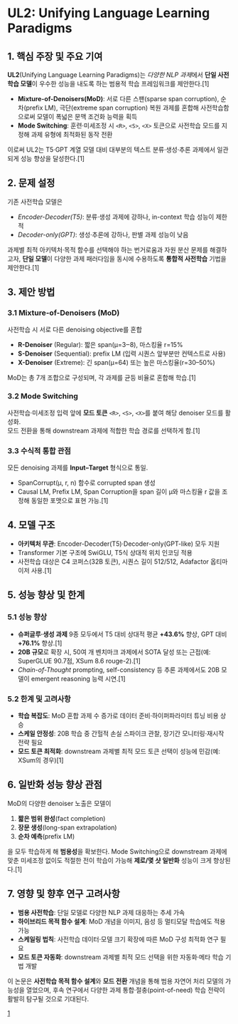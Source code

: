 # UL2: Unifying Language Learning Paradigms

## 1. 핵심 주장 및 주요 기여  
**UL2**(Unifying Language Learning Paradigms)는 *다양한 NLP 과제*에서 **단일 사전학습 모델**이 우수한 성능을 내도록 하는 범용적 학습 프레임워크를 제안한다.[1]
- **Mixture-of-Denoisers(MoD)**: 서로 다른 스팬(sparse span corruption), 순차(prefix LM), 극단(extreme span corruption) 복원 과제를 혼합해 사전학습함으로써 모델이 폭넓은 문맥 조건화 능력을 획득  
- **Mode Switching**: 훈련·미세조정 시 `<R>`, `<S>`, `<X>` 토큰으로 사전학습 모드를 지정해 과제 유형에 최적화된 동작 전환  

이로써 UL2는 T5·GPT 계열 모델 대비 대부분의 텍스트 분류·생성·추론 과제에서 일관되게 성능 향상을 달성한다.[1]

## 2. 문제 설정  
기존 사전학습 모델은  
- *Encoder-Decoder(T5)*: 분류·생성 과제에 강하나, in-context 학습 성능이 제한적  
- *Decoder-only(GPT)*: 생성·추론에 강하나, 판별 과제 성능이 낮음  

과제별 최적 아키텍처·목적 함수를 선택해야 하는 번거로움과 자원 분산 문제를 해결하고자, **단일 모델**이 다양한 과제 패러다임을 동시에 수용하도록 **통합적 사전학습** 기법을 제안한다.[1]

## 3. 제안 방법  
### 3.1 Mixture-of-Denoisers (MoD)  
사전학습 시 서로 다른 denoising objective를 혼합  
- **R-Denoiser** (Regular): 짧은 span(μ=3‒8), 마스킹율 r=15%  
- **S-Denoiser** (Sequential): prefix LM (입력 시퀀스 앞부분만 컨텍스트로 사용)  
- **X-Denoiser** (Extreme): 긴 span(μ=64) 또는 높은 마스킹율(r=30–50%)  

MoD는 총 7개 조합으로 구성되며, 각 과제를 균등 비율로 혼합해 학습.[1]

### 3.2 Mode Switching  
사전학습·미세조정 입력 앞에 **모드 토큰** `<R>`, `<S>`, `<X>`를 붙여 해당 denoiser 모드를 활성화.  
모드 전환을 통해 downstream 과제에 적합한 학습 경로를 선택하게 함.[1]

### 3.3 수식적 통합 관점  
모든 denoising 과제를 **Input–Target** 형식으로 통일.  
- SpanCorrupt(μ, r, n) 함수로 corrupted span 생성  
- Causal LM, Prefix LM, Span Corruption을 span 길이 μ와 마스킹율 r 값을 조정해 동일한 포맷으로 표현 가능.[1]

## 4. 모델 구조  
- **아키텍처 무관**: Encoder-Decoder(T5)·Decoder-only(GPT-like) 모두 지원  
- Transformer 기본 구조에 SwiGLU, T5식 상대적 위치 인코딩 적용  
- 사전학습 대상은 C4 코퍼스(32B 토큰), 시퀀스 길이 512/512, Adafactor 옵티마이저 사용.[1]

## 5. 성능 향상 및 한계  
### 5.1 성능 향상  
- **슈퍼글루·생성 과제** 9종 모두에서 T5 대비 상대적 평균 **+43.6%** 향상, GPT 대비 **+76.1%** 향상.[1]
- **20B 규모**로 확장 시, 50여 개 벤치마크 과제에서 SOTA 달성 또는 근접(예: SuperGLUE 90.7점, XSum 8.6 rouge-2).[1]
- *Chain-of-Thought* prompting, self-consistency 등 추론 과제에서도 20B 모델이 emergent reasoning 능력 시연.[1]

### 5.2 한계 및 고려사항  
- **학습 복잡도**: MoD 혼합 과제 수 증가로 데이터 준비·하이퍼파라미터 튜닝 비용 상승  
- **스케일 안정성**: 20B 학습 중 간헐적 손실 스파이크 관찰, 장기간 모니터링·재시작 전략 필요  
- **모드 토큰 최적화**: downstream 과제별 최적 모드 토큰 선택이 성능에 민감(예: XSum의 경우)[1]

## 6. 일반화 성능 향상 관점  
MoD의 다양한 denoiser 노출은 모델이  
1. **짧은 범위 완성**(fact completion)  
2. **장문 생성**(long-span extrapolation)  
3. **순차 예측**(prefix LM)  

을 모두 학습하게 해 **범용성**을 확보한다. Mode Switching으로 downstream 과제에 맞춘 미세조정 없이도 적절한 전이 학습이 가능해 **제로/몇 샷 일반화** 성능이 크게 향상된다.[1]

## 7. 영향 및 향후 연구 고려사항  
- **범용 사전학습**: 단일 모델로 다양한 NLP 과제 대응하는 추세 가속  
- **하이브리드 목적 함수 설계**: MoD 개념을 이미지, 음성 등 멀티모달 학습에도 적용 가능  
- **스케일링 법칙**: 사전학습 데이터·모델 크기 확장에 따른 MoD 구성 최적화 연구 필요  
- **모드 토큰 자동화**: downstream 과제별 최적 모드 선택을 위한 자동화·메타 학습 기법 개발  

이 논문은 **사전학습 목적 함수 설계**와 **모드 전환** 개념을 통해 범용 자연어 처리 모델의 가능성을 열었으며, 후속 연구에서 다양한 과제 통합·절충(point-of-need) 학습 전략이 활발히 탐구될 것으로 기대된다.

[1](https://ppl-ai-file-upload.s3.amazonaws.com/web/direct-files/attachments/22370781/f440f6d6-df89-44cf-8567-6f018d4ab056/2205.05131v3.pdf)
